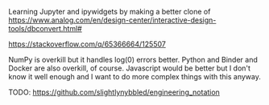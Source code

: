 Learning Jupyter and ipywidgets by making a better clone of https://www.analog.com/en/design-center/interactive-design-tools/dbconvert.html#

https://stackoverflow.com/q/65366664/125507

NumPy is overkill but it handles log(0) errors better.  Python and Binder and Docker are also overkill, of course. Javascript would be better but I don't know it well enough and I want to do more complex things with this anyway.

TODO: https://github.com/slightlynybbled/engineering_notation

